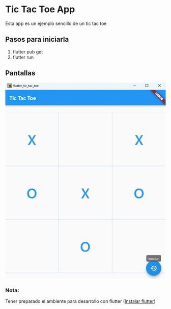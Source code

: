 # Tic Tac Toe App

Esta app es un ejemplo sencillo de un tic tac toe

## Pasos para iniciarla

1. flutter pub get
2. flutter run 
## Pantallas
![alt text](https://github.com/CesarZuniga/TicTacToe_flutter/blob/main/assets/images/demo.png)
### Nota:
Tener preparado el ambiente para desarrollo con flutter 
([Instalar flutter](https://docs.flutter.dev/get-started/install))

